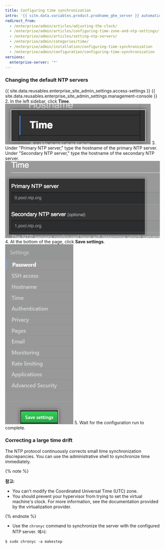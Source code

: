 ```yaml
---
title: Configuring time synchronization
intro: '{{ site.data.variables.product.prodname_ghe_server }} automatically synchronizes its clock by connecting to NTP servers. You can set the NTP servers that are used to synchronize the clock, or you can use the default NTP servers.'
redirect_from:
  - /enterprise/admin/articles/adjusting-the-clock/
  - /enterprise/admin/articles/configuring-time-zone-and-ntp-settings/
  - /enterprise/admin/articles/setting-ntp-servers/
  - /enterprise/admin/categories/time/
  - /enterprise/admin/installation/configuring-time-synchronization
  - /enterprise/admin/configuration/configuring-time-synchronization
versions:
  enterprise-server: '*'
---
```


### Changing the default NTP servers

{{ site.data.reusables.enterprise_site_admin_settings.access-settings }}
{{ site.data.reusables.enterprise_site_admin_settings.management-console }}
2. In the left sidebar, click **Time**. ![The Time button in the {{ site.data.variables.enterprise.management_console }} sidebar](/assets/images/enterprise/management-console/sidebar-time.png)
3. Under "Primary NTP server," type the hostname of the primary NTP server. Under "Secondary NTP server," type the hostname of the secondary NTP server. ![The fields for primary and secondary NTP servers in the {{ site.data.variables.enterprise.management_console }}](/assets/images/enterprise/management-console/ntp-servers.png)
4. At the bottom of the page, click **Save settings**. ![The Save settings button in the {{ site.data.variables.enterprise.management_console }}](/assets/images/enterprise/management-console/save-settings.png)
5. Wait for the configuration run to complete.

### Correcting a large time drift

The NTP protocol continuously corrects small time synchronization discrepancies. You can use the administrative shell to synchronize time immediately.

{% note %}

**참고:**
 - You can't modify the Coordinated Universal Time (UTC) zone.
 - You should prevent your hypervisor from trying to set the virtual machine's clock. For more information, see the documentation provided by the virtualization provider.

{% endnote %}

- Use the `chronyc` command to synchronize the server with the configured NTP server. 예시:

```shell
$ sudo chronyc -a makestep
```
